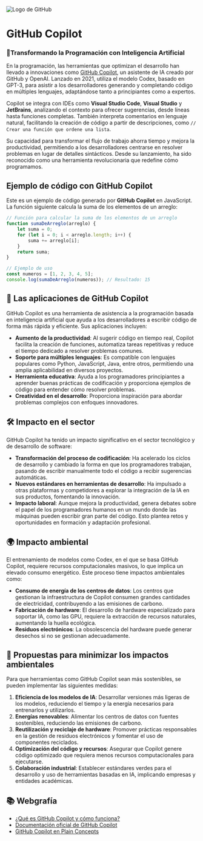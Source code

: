![Logo de GitHub](https://res.cloudinary.com/apideck/image/upload/w_128,f_auto/v1624987910/icons/github-copilot.png)
# GitHub Copilot
### 🚀Transformando la Programación con Inteligencia Artificial

En la programación, las herramientas que optimizan el desarrollo han llevado a innovaciones como [GitHub Copilot](https://github.com/features/copilot), un asistente de IA creado por GitHub y OpenAI. Lanzado en 2021, utiliza el modelo Codex, basado en GPT-3, para asistir a los desarrolladores generando y completando código en múltiples lenguajes, adaptándose tanto a principiantes como a expertos.

Copilot se integra con IDEs como **Visual Studio Code**, **Visual Studio** y **JetBrains**, analizando el contexto para ofrecer sugerencias, desde líneas hasta funciones completas. También interpreta comentarios en lenguaje natural, facilitando la creación de código a partir de descripciones, como `// Crear una función que ordene una lista`.

Su capacidad para transformar el flujo de trabajo ahorra tiempo y mejora la productividad, permitiendo a los desarrolladores centrarse en resolver problemas en lugar de detalles sintácticos. Desde su lanzamiento, ha sido reconocido como una herramienta revolucionaria que redefine cómo programamos.

## Ejemplo de código con GitHub Copilot

Este es un ejemplo de código generado por **GitHub Copilot** en JavaScript. La función siguiente calcula la suma de los elementos de un arreglo:

```javascript
// Función para calcular la suma de los elementos de un arreglo
function sumaDeArreglo(arreglo) {
    let suma = 0;
    for (let i = 0; i < arreglo.length; i++) {
        suma += arreglo[i];
    }
    return suma;
}

// Ejemplo de uso
const numeros = [1, 2, 3, 4, 5];
console.log(sumaDeArreglo(numeros)); // Resultado: 15
```

## 💼 Las aplicaciones de GitHub Copilot

GitHub Copilot es una herramienta de asistencia a la programación basada en inteligencia artificial que ayuda a los desarrolladores a escribir código de forma más rápida y eficiente. Sus aplicaciones incluyen:

- **Aumento de la productividad**: Al sugerir código en tiempo real, Copilot facilita la creación de funciones, automatiza tareas repetitivas y reduce el tiempo dedicado a resolver problemas comunes.
- **Soporte para múltiples lenguajes**: Es compatible con lenguajes populares como Python, JavaScript, Java, entre otros, permitiendo una amplia aplicabilidad en diversos proyectos.
- **Herramienta educativa**: Ayuda a los programadores principiantes a aprender buenas prácticas de codificación y proporciona ejemplos de código para entender cómo resolver problemas.
- **Creatividad en el desarrollo**: Proporciona inspiración para abordar problemas complejos con enfoques innovadores.

## 🛠️ Impacto en el sector

GitHub Copilot ha tenido un impacto significativo en el sector tecnológico y de desarrollo de software:

- **Transformación del proceso de codificación**: Ha acelerado los ciclos de desarrollo y cambiado la forma en que los programadores trabajan, pasando de escribir manualmente todo el código a recibir sugerencias automáticas.
- **Nuevos estándares en herramientas de desarrollo**: Ha impulsado a otras plataformas y competidores a explorar la integración de la IA en sus productos, fomentando la innovación.
- **Impacto laboral**: Aunque mejora la productividad, genera debates sobre el papel de los programadores humanos en un mundo donde las máquinas pueden escribir gran parte del código. Esto plantea retos y oportunidades en formación y adaptación profesional.

## 🌍 Impacto ambiental

El entrenamiento de modelos como Codex, en el que se basa GitHub Copilot, requiere recursos computacionales masivos, lo que implica un elevado consumo energético. Este proceso tiene impactos ambientales como:

- **Consumo de energía de los centros de datos**: Los centros que gestionan la infraestructura de Copilot consumen grandes cantidades de electricidad, contribuyendo a las emisiones de carbono.
- **Fabricación de hardware**: El desarrollo de hardware especializado para soportar IA, como las GPU, requiere la extracción de recursos naturales, aumentando la huella ecológica.
- **Residuos electrónicos**: La obsolescencia del hardware puede generar desechos si no se gestionan adecuadamente.

## 🌱 Propuestas para minimizar los impactos ambientales

Para que herramientas como GitHub Copilot sean más sostenibles, se pueden implementar las siguientes medidas:

1. **Eficiencia de los modelos de IA**: Desarrollar versiones más ligeras de los modelos, reduciendo el tiempo y la energía necesarios para entrenarlos y utilizarlos.
2. **Energías renovables**: Alimentar los centros de datos con fuentes sostenibles, reduciendo las emisiones de carbono.
3. **Reutilización y reciclaje de hardware**: Promover prácticas responsables en la gestión de residuos electrónicos y fomentar el uso de componentes reciclados.
4. **Optimización del código y recursos**: Asegurar que Copilot genere código optimizado que requiera menos recursos computacionales para ejecutarse.
5. **Colaboración industrial**: Establecer estándares verdes para el desarrollo y uso de herramientas basadas en IA, implicando empresas y entidades académicas.

## 📚 Webgrafía

- [¿Qué es GitHub Copilot y cómo funciona?](https://www.xataka.com/basics/que-copilot-github-como-funciona-esta-inteligencia-artificial-que-te-ayuda-a-programar)
- [Documentación oficial de GitHub Copilot](https://docs.github.com/es/copilot/about-github-copilot/what-is-github-copilot)
- [GitHub Copilot en Plain Concepts](https://www.plainconcepts.com/es/github-copilot/)
